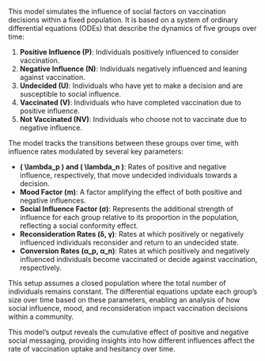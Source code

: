 This model simulates the influence of social factors on vaccination decisions within a fixed population. It is based on a system of ordinary differential equations (ODEs) that describe the dynamics of five groups over time:

1. **Positive Influence (P)**: Individuals positively influenced to consider vaccination.
2. **Negative Influence (N)**: Individuals negatively influenced and leaning against vaccination.
3. **Undecided (U)**: Individuals who have yet to make a decision and are susceptible to social influence.
4. **Vaccinated (V)**: Individuals who have completed vaccination due to positive influence.
5. **Not Vaccinated (NV)**: Individuals who choose not to vaccinate due to negative influence.

The model tracks the transitions between these groups over time, with influence rates modulated by several key parameters:

- **\( \lambda_p \) and \( \lambda_n \)**: Rates of positive and negative influence, respectively, that move undecided individuals towards a decision.
- **Mood Factor (m)**: A factor amplifying the effect of both positive and negative influences.
- **Social Influence Factor (σ)**: Represents the additional strength of influence for each group relative to its proportion in the population, reflecting a social conformity effect.
- **Reconsideration Rates (δ, γ)**: Rates at which positively or negatively influenced individuals reconsider and return to an undecided state.
- **Conversion Rates (α_p, α_n)**: Rates at which positively and negatively influenced individuals become vaccinated or decide against vaccination, respectively.

This setup assumes a closed population where the total number of individuals remains constant. The differential equations update each group’s size over time based on these parameters, enabling an analysis of how social influence, mood, and reconsideration impact vaccination decisions within a community. 

This model’s output reveals the cumulative effect of positive and negative social messaging, providing insights into how different influences affect the rate of vaccination uptake and hesitancy over time.
